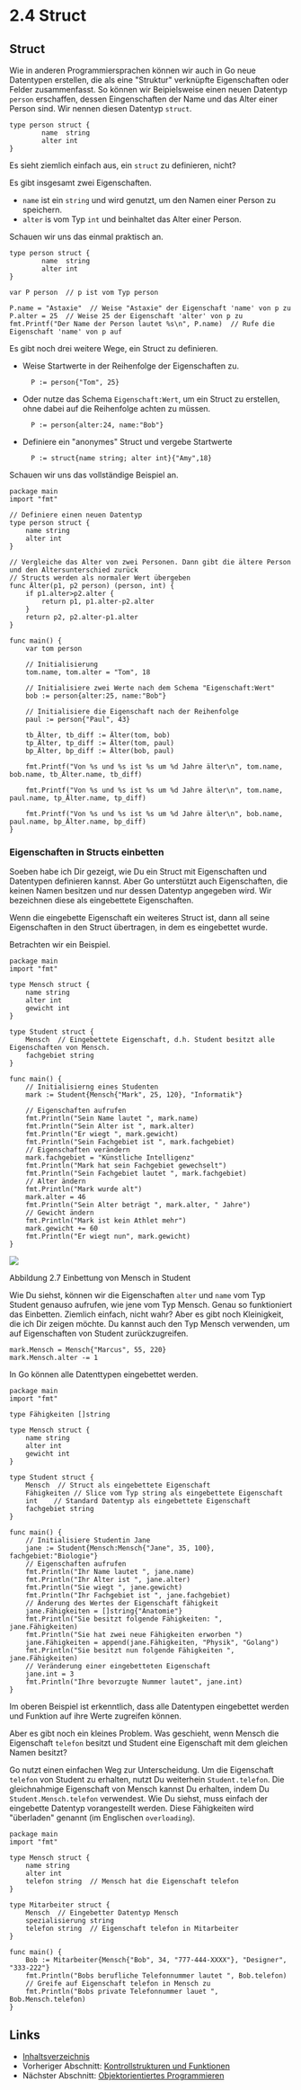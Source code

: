 # 2.4 Struct

## Struct

Wie in anderen Programmiersprachen können wir auch in Go neue Datentypen erstellen, die als eine "Struktur" verknüpfte Eigenschaften oder Felder zusammenfasst. So können wir Beipielsweise einen neuen Datentyp `person` erschaffen, dessen Eingenschaften der Name und das Alter einer Person sind. Wir nennen diesen Datentyp `struct`.

    type person struct {
            name  string
            alter int
    }
    
Es sieht ziemlich einfach aus, ein `struct` zu definieren, nicht?

Es gibt insgesamt zwei Eigenschaften.

- `name` ist ein `string` und wird genutzt, um den Namen einer Person zu speichern.
- `alter` is vom Typ `int` und beinhaltet das Alter einer Person.

Schauen wir uns das einmal praktisch an.

    type person struct {
            name  string
            alter int
    }

    var P person  // p ist vom Typ person

    P.name = "Astaxie"  // Weise "Astaxie" der Eigenschaft 'name' von p zu
    P.alter = 25  // Weise 25 der Eigenschaft 'alter' von p zu
    fmt.Printf("Der Name der Person lautet %s\n", P.name)  // Rufe die Eigenschaft 'name' von p auf

Es gibt noch drei weitere Wege, ein Struct zu definieren.

- Weise Startwerte in der Reihenfolge der Eigenschaften zu.

        P := person{"Tom", 25}
    
- Oder nutze das Schema `Eigenschaft:Wert`, um ein Struct zu erstellen, ohne dabei auf die Reihenfolge achten zu müssen.

        P := person{alter:24, name:"Bob"}

- Definiere ein "anonymes" Struct und vergebe Startwerte

        P := struct{name string; alter int}{"Amy",18}
        
Schauen wir uns das vollständige Beispiel an.

    package main
    import "fmt"

    // Definiere einen neuen Datentyp
    type person struct {
        name string
        alter int
    }

    // Vergleiche das Alter von zwei Personen. Dann gibt die ältere Person und den Altersunterschied zurück
    // Structs werden als normaler Wert übergeben
    func Älter(p1, p2 person) (person, int) {
        if p1.alter>p2.alter {  
            return p1, p1.alter-p2.alter
        }
        return p2, p2.alter-p1.alter
    }

    func main() {
        var tom person

        // Initialisierung
        tom.name, tom.alter = "Tom", 18

        // Initialisiere zwei Werte nach dem Schema "Eigenschaft:Wert"
        bob := person{alter:25, name:"Bob"}

        // Initialisiere die Eigenschaft nach der Reihenfolge
        paul := person{"Paul", 43}

        tb_Älter, tb_diff := Älter(tom, bob)
        tp_Älter, tp_diff := Älter(tom, paul)
        bp_Älter, bp_diff := Älter(bob, paul)

        fmt.Printf("Von %s und %s ist %s um %d Jahre älter\n", tom.name, bob.name, tb_Älter.name, tb_diff)

        fmt.Printf("Von %s und %s ist %s um %d Jahre älter\n", tom.name, paul.name, tp_Älter.name, tp_diff)

        fmt.Printf("Von %s und %s ist %s um %d Jahre älter\n", bob.name, paul.name, bp_Älter.name, bp_diff)
    }
    
### Eigenschaften in Structs einbetten

Soeben habe ich Dir gezeigt, wie Du ein Struct mit Eigenschaften und Datentypen definieren kannst. Aber Go unterstützt auch Eigenschaften, die keinen Namen besitzen und nur dessen Datentyp angegeben wird. Wir bezeichnen diese als eingebettete Eigenschaften. 

Wenn die eingebette Eigenschaft ein weiteres Struct ist, dann all seine Eigenschaften in den Struct übertragen, in dem es eingebettet wurde.

Betrachten wir ein Beispiel.

    package main
    import "fmt"

    type Mensch struct {
        name string
        alter int
        gewicht int
    }

    type Student struct {
        Mensch  // Eingebettete Eigenschaft, d.h. Student besitzt alle Eigenschaften von Mensch.
        fachgebiet string
    }

    func main() {
        // Initialisierng eines Studenten
        mark := Student{Mensch{"Mark", 25, 120}, "Informatik"}

        // Eigenschaften aufrufen
        fmt.Println("Sein Name lautet ", mark.name)
        fmt.Println("Sein Alter ist ", mark.alter)
        fmt.Println("Er wiegt ", mark.gewicht)
        fmt.Println("Sein Fachgebiet ist ", mark.fachgebiet)
        // Eigenschaften verändern
        mark.fachgebiet = "Künstliche Intelligenz"
        fmt.Println("Mark hat sein Fachgebiet gewechselt")
        fmt.Println("Sein Fachgebiet lautet ", mark.fachgebiet)
        // Alter ändern
        fmt.Println("Mark wurde alt")
        mark.alter = 46
        fmt.Println("Sein Alter beträgt ", mark.alter, " Jahre")
        // Gewicht ändern
        fmt.Println("Mark ist kein Athlet mehr")
        mark.gewicht += 60
        fmt.Println("Er wiegt nun", mark.gewicht)
    }
    
![](images/2.4.student_struct.png?raw=true)

Abbildung 2.7 Einbettung von Mensch in Student

Wie Du siehst, können wir die Eigenschaften `alter` und `name` vom Typ Student genauso aufrufen, wie jene vom Typ Mensch. Genau so funktioniert das Einbetten. Ziemlich einfach, nicht wahr? Aber es gibt noch Kleinigkeit, die ich Dir zeigen möchte. Du kannst auch den Typ Mensch verwenden, um auf Eigenschaften von Student zurückzugreifen.

    mark.Mensch = Mensch{"Marcus", 55, 220}
    mark.Mensch.alter -= 1
    
In Go können alle Datenttypen eingebettet werden.

    package main
    import "fmt"

    type Fähigkeiten []string

    type Mensch struct {
        name string
        alter int
        gewicht int
    }

    type Student struct {
        Mensch  // Struct als eingebettete Eigenschaft
        Fähigkeiten // Slice vom Typ string als eingebettete Eigenschaft
        int    // Standard Datentyp als eingebettete Eigenschaft
        fachgebiet string
    }

    func main() {
        // Initialisiere Studentin Jane
        jane := Student{Mensch:Mensch{"Jane", 35, 100}, fachgebiet:"Biologie"}
        // Eigenschaften aufrufen
        fmt.Println("Ihr Name lautet ", jane.name)
        fmt.Println("Ihr Alter ist ", jane.alter)
        fmt.Println("Sie wiegt ", jane.gewicht)
        fmt.Println("Ihr Fachgebiet ist ", jane.fachgebiet)
        // Änderung des Wertes der Eigenschaft fähigkeit
        jane.Fähigkeiten = []string{"Anatomie"}
        fmt.Println("Sie besitzt folgende Fähigkeiten: ", jane.Fähigkeiten)
        fmt.Println("Sie hat zwei neue Fähigkeiten erworben ")
        jane.Fähigkeiten = append(jane.Fähigkeiten, "Physik", "Golang")
        fmt.Println("Sie besitzt nun folgende Fähigkeiten ", jane.Fähigkeiten)
        // Veränderung einer eingebetteten Eigenschaft
        jane.int = 3
        fmt.Println("Ihre bevorzugte Nummer lautet", jane.int)
    }
    
Im oberen Beispiel ist erkenntlich, dass alle Datentypen eingebettet werden und Funktion auf ihre Werte zugreifen können.

Aber es gibt noch ein kleines Problem. Was geschieht, wenn Mensch die Eigenschaft `telefon` besitzt und Student eine Eigenschaft mit dem gleichen Namen besitzt?

Go nutzt einen einfachen Weg zur Unterscheidung. Um die Eigenschaft `telefon` von Student zu erhalten, nutzt Du weiterhein `Student.telefon`. Die gleichnahmige Eigenschaft von Mensch kannst Du erhalten, indem Du `Student.Mensch.telefon` verwendest. Wie Du siehst, muss einfach der eingebette Datentyp vorangestellt werden. Diese Fähigkeiten wird "überladen" genannt (im Englischen `overloading`).

    package main
    import "fmt"

    type Mensch struct {
        name string
        alter int
        telefon string  // Mensch hat die Eigenschaft telefon
    }

    type Mitarbeiter struct {
        Mensch  // Eingebetter Datentyp Mensch
        spezialisierung string
        telefon string  // Eigenschaft telefon in Mitarbeiter
    }

    func main() {
        Bob := Mitarbeiter{Mensch{"Bob", 34, "777-444-XXXX"}, "Designer", "333-222"}
        fmt.Println("Bobs berufliche Telefonnummer lautet ", Bob.telefon)
        // Greife auf Eigenschaft telefon in Mensch zu
        fmt.Println("Bobs private Telefonnummer lauet ", Bob.Mensch.telefon)
    }
    
## Links

- [Inhaltsverzeichnis](preface.md)
- Vorheriger Abschnitt: [Kontrollstrukturen und Funktionen](02.3.md)
- Nächster Abschnitt: [Objektorientiertes Programmieren](02.5.md)